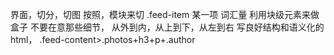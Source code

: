 界面，切分，切图
按照，模块来切 .feed-item 某一项 
词汇量
利用块级元素来做盒子 不要在意那些细节，
从外到内，从上到下，从左到右
写良好结构和语义化的html，
.feed-content>.photos+h3+p+.author